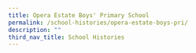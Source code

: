 ```yaml
---
title: Opera Estate Boys' Primary School
permalink: /school-histories/opera-estate-boys-pri/
description: ""
third_nav_title: School Histories
---
```

